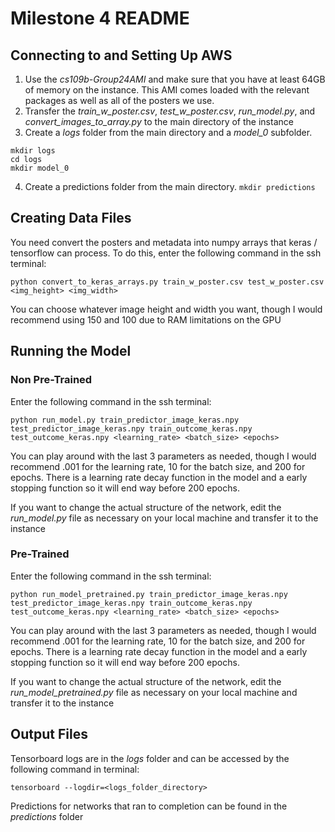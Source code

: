 # Milestone 4 README

## Connecting to and Setting Up AWS

1. Use the *cs109b-Group24AMI* and make sure that you have at least 64GB of memory on the instance. This AMI comes loaded with the relevant packages as well as all of the posters we use.
2. Transfer the *train_w_poster.csv*, *test_w_poster.csv*, *run_model.py*, and *convert_images_to_array.py* to the main directory of the instance
3. Create a *logs* folder from the main directory and a *model_0* subfolder.
```
mkdir logs
cd logs
mkdir model_0
```
4. Create a predictions folder from the main directory. `mkdir predictions`

## Creating Data Files

You need convert the posters and metadata into numpy arrays that keras / tensorflow can process. To do this, enter the following command in the ssh terminal:
```
python convert_to_keras_arrays.py train_w_poster.csv test_w_poster.csv <img_height> <img_width>
```
You can choose whatever image height and width you want, though I would recommend using 150 and 100 due to RAM limitations on the GPU

## Running the Model

### Non Pre-Trained

Enter the following command in the ssh terminal:
```
python run_model.py train_predictor_image_keras.npy test_predictor_image_keras.npy train_outcome_keras.npy test_outcome_keras.npy <learning_rate> <batch_size> <epochs>
```

You can play around with the last 3 parameters as needed, though I would recommend .001 for the learning rate, 10 for the batch size, and 200 for epochs. There is a learning rate decay function in the model and a early stopping function so it will end way before 200 epochs.

If you want to change the actual structure of the network, edit the *run_model.py* file as necessary on your local machine and transfer it to the instance

### Pre-Trained

Enter the following command in the ssh terminal:
```
python run_model_pretrained.py train_predictor_image_keras.npy test_predictor_image_keras.npy train_outcome_keras.npy test_outcome_keras.npy <learning_rate> <batch_size> <epochs>
```

You can play around with the last 3 parameters as needed, though I would recommend .001 for the learning rate, 10 for the batch size, and 200 for epochs. There is a learning rate decay function in the model and a early stopping function so it will end way before 200 epochs.

If you want to change the actual structure of the network, edit the *run_model_pretrained.py* file as necessary on your local machine and transfer it to the instance

## Output Files

Tensorboard logs are in the *logs* folder and can be accessed by the following command in terminal:
```
tensorboard --logdir=<logs_folder_directory>
```

Predictions for networks that ran to completion can be found in the *predictions* folder

